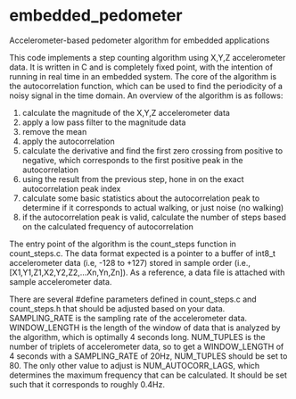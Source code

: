 # embedded_pedometer
Accelerometer-based pedometer algorithm for embedded applications

This code implements a step counting algorithm using X,Y,Z accelerometer data. It is written in
C and is completely fixed point, with the intention of running in real time in an embedded system.
The core of the algorithm is the autocorrelation function, which can be used to find the periodicity
of a noisy signal in the time domain. An overview of the algorithm is as follows:  
1. calculate the magnitude of the X,Y,Z accelerometer data  
2. apply a low pass filter to the magnitude data  
3. remove the mean  
4. apply the autocorrelation  
5. calculate the derivative and find the first zero crossing from positive to negative,
which corresponds to the first positive peak in the autocorrelation  
6. using the result from the previous step, hone in on the exact autocorrelation peak index  
7. calculate some basic statistics about the autocorrelation peak to determine if it corresponds
to actual walking, or just noise (no walking)  
8. if the autocorrelation peak is valid, calculate the number of steps based on the calculated 
frequency of autocorrelation  

The entry point of the algorithm is the count_steps function in count_steps.c. The data format
expected is a pointer to a buffer of int8_t accelerometer data (i.e, -128 to +127) stored in
sample order (i.e., [X1,Y1,Z1,X2,Y2,Z2,...Xn,Yn,Zn]). As a reference, a data file is attached
with sample accelerometer data. 

There are several #define parameters defined in count_steps.c and count_steps.h that should
be adjusted based on your data. SAMPLING_RATE is the sampling rate of the accelerometer data.
WINDOW_LENGTH is the length of the window of data that is analyzed by the algorithm, which
is optimally 4 seconds long. NUM_TUPLES is the number of triplets of accelerometer data, so
to get a WINDOW_LENGTH of 4 seconds with a SAMPLING_RATE of 20Hz, NUM_TUPLES should be set to
80. The only other value to adjust is NUM_AUTOCORR_LAGS, which determines the maximum frequency
that can be calculated. It should be set such that it corresponds to roughly 0.4Hz.





